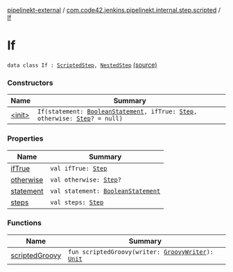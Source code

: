 [pipelinekt-external](../../index.md) / [com.code42.jenkins.pipelinekt.internal.step.scripted](../index.md) / [If](./index.md)

# If

`data class If : `[`ScriptedStep`](../../com.code42.jenkins.pipelinekt.core.step/-scripted-step/index.md)`, `[`NestedStep`](../../com.code42.jenkins.pipelinekt.core.step/-nested-step/index.md) [(source)](https://github.com/code42/pipelinekt/tree/master/internal/src/main/kotlin/com/code42/jenkins/pipelinekt/internal/step/scripted/If.kt#L10)

### Constructors

| Name | Summary |
|---|---|
| [&lt;init&gt;](-init-.md) | `If(statement: `[`BooleanStatement`](../../com.code42.jenkins.pipelinekt.core.conditional/-boolean-statement/index.md)`, ifTrue: `[`Step`](../../com.code42.jenkins.pipelinekt.core.step/-step/index.md)`, otherwise: `[`Step`](../../com.code42.jenkins.pipelinekt.core.step/-step/index.md)`? = null)` |

### Properties

| Name | Summary |
|---|---|
| [ifTrue](if-true.md) | `val ifTrue: `[`Step`](../../com.code42.jenkins.pipelinekt.core.step/-step/index.md) |
| [otherwise](otherwise.md) | `val otherwise: `[`Step`](../../com.code42.jenkins.pipelinekt.core.step/-step/index.md)`?` |
| [statement](statement.md) | `val statement: `[`BooleanStatement`](../../com.code42.jenkins.pipelinekt.core.conditional/-boolean-statement/index.md) |
| [steps](steps.md) | `val steps: `[`Step`](../../com.code42.jenkins.pipelinekt.core.step/-step/index.md) |

### Functions

| Name | Summary |
|---|---|
| [scriptedGroovy](scripted-groovy.md) | `fun scriptedGroovy(writer: `[`GroovyWriter`](../../com.code42.jenkins.pipelinekt.core.writer/-groovy-writer/index.md)`): `[`Unit`](https://kotlinlang.org/api/latest/jvm/stdlib/kotlin/-unit/index.html) |
